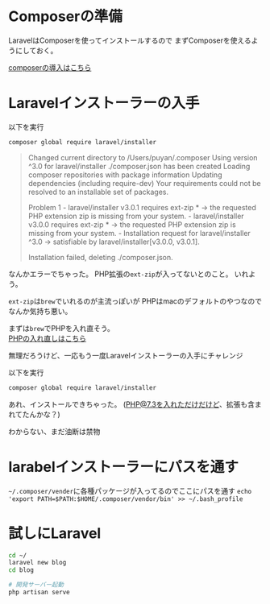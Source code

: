 # Composerの準備

LaravelはComposerを使ってインストールするので
まずComposerを使えるようにしておく。

[composerの導入はこちら](https://github.com/kurodakazumichi/til/blob/master/Mac/composer%E3%81%AE%E5%B0%8E%E5%85%A5.md)

# Laravelインストーラーの入手

以下を実行
```bash
composer global require laravel/installer
```

> Changed current directory to /Users/puyan/.composer
> Using version ^3.0 for laravel/installer
> ./composer.json has been created
> Loading composer repositories with package information
> Updating dependencies (including require-dev)
> Your requirements could not be resolved to an installable set of packages.
> 
>   Problem 1
>     - laravel/installer v3.0.1 requires ext-zip * -> the requested PHP extension zip is missing from your system.
>     - laravel/installer v3.0.0 requires ext-zip * -> the requested PHP extension zip is missing from your system.
>     - Installation request for laravel/installer ^3.0 -> satisfiable by laravel/installer[v3.0.0, v3.0.1].
> 
> 
> Installation failed, deleting ./composer.json.

なんかエラーでちゃった。
PHP拡張の`ext-zip`が入ってないとのこと。
いれよう。

`ext-zip`は`brew`でいれるのが主流っぽいが
PHPはmacのデフォルトのやつなのでなんか気持ち悪い。

まずは`brew`でPHPを入れ直そう。  
[PHPの入れ直しはこちら](https://github.com/kurodakazumichi/til/blob/master/Mac/php%E3%81%AE%E5%B0%8E%E5%85%A5.md)

無理だろうけど、一応もう一度Laravelインストーラーの入手にチャレンジ

以下を実行
```bash
composer global require laravel/installer
```

あれ、インストールできちゃった。
(PHP@7.3を入れただけだけど、拡張も含まれてたんかな？)

わからない、まだ油断は禁物

# larabelインストーラーにパスを通す

`~/.composer/vender`に各種パッケージが入ってるのでここにパスを通す
`echo 'export PATH=$PATH:$HOME/.composer/vendor/bin' >> ~/.bash_profile`

# 試しにLaravel

```bash
cd ~/
laravel new blog
cd blog

# 開発サーバー起動
php artisan serve
```
